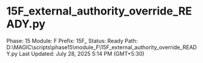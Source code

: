 # 15F_external_authority_override_READY.py

Phase: 15
Module: F
Prefix: 15F_
Status: Ready
Path: D:\MAGIC\scripts\phase15\module_F\15F_external_authority_override_READY.py
Last Updated: July 28, 2025 5:14 PM (GMT+5:30)